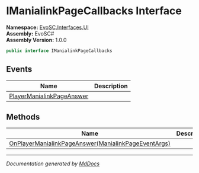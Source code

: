 ﻿<!--  
  <auto-generated>   
    The contents of this file were generated by a tool.  
    Changes to this file may be list if the file is regenerated  
  </auto-generated>   
-->

# IManialinkPageCallbacks Interface

**Namespace:** [EvoSC.Interfaces.UI](../index.md)  
**Assembly:** EvoSC\#  
**Assembly Version:** 1.0.0

```csharp
public interface IManialinkPageCallbacks
```

## Events

| Name                                                             | Description |
| ---------------------------------------------------------------- | ----------- |
| [PlayerManialinkPageAnswer](events/PlayerManialinkPageAnswer.md) |             |

## Methods

| Name                                                                                          | Description |
| --------------------------------------------------------------------------------------------- | ----------- |
| [OnPlayerManialinkPageAnswer(ManialinkPageEventArgs)](methods/OnPlayerManialinkPageAnswer.md) |             |

___

*Documentation generated by [MdDocs](https://github.com/ap0llo/mddocs)*
